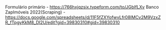 Formulário primário - https://766hxjqzsix.typeform.com/to/JGblfLXv 
Banco ZapImóveis 2022(Scraping) - https://docs.google.com/spreadsheets/d/11F5fZXYofwvLfr08lMCv2M9VzxZR_fTpgyKkM8_DI2U/edit?gid=39830310#gid=39830310
